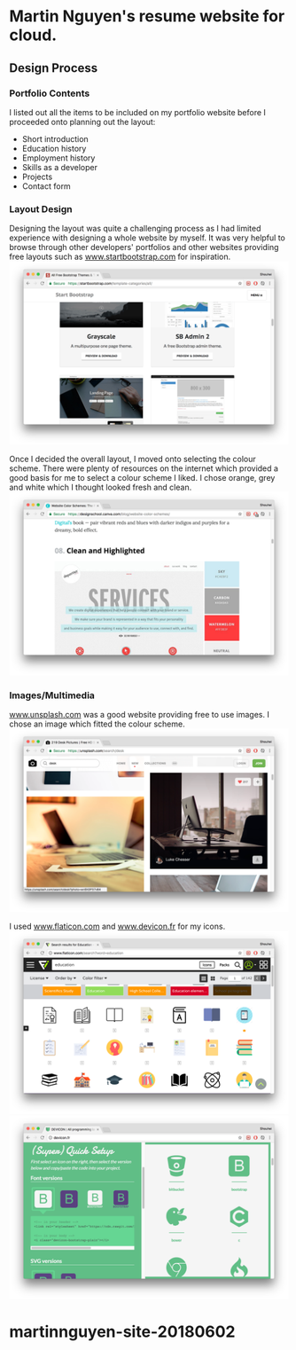 # Martin Nguyen's resume website for cloud.

## Design Process

### Portfolio Contents
I listed out all the items to be included on my portfolio website before I proceeded onto planning out the layout:
-	Short introduction
-	Education history
-	Employment history
-	Skills as a developer
-	Projects
-	Contact form

### Layout Design
Designing the layout was quite a challenging process as I had limited experience with designing a whole website by myself. It was very helpful to browse through other developers' portfolios and other websites providing free layouts such as www.startbootstrap.com for inspiration.
![Alt Layouts](/readme-images/layouts.png?raw=true)

Once I decided the overall layout, I moved onto selecting the colour scheme. There were plenty of resources on the internet which provided a good basis for me to select a colour scheme I liked. I chose orange, grey and white which I thought looked fresh and clean.
![Alt Colour Scheme](/readme-images/colours.png?raw=true)

### Images/Multimedia
www.unsplash.com was a good website providing free to use images. I chose an image which fitted the colour scheme.
![Alt Unsplash](/readme-images/unsplash.png?raw=true)

I used www.flaticon.com and www.devicon.fr for my icons.
![Alt Flaticon](/readme-images/flaticon.png?raw=true)
![Alt Devicon](/readme-images/devicon.png?raw=true)
# martinnguyen-site-20180602
